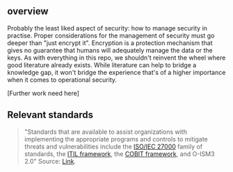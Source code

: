 ## overview
Probably the least liked aspect of security: how to manage security in practise. Proper considerations for the management of security must go deeper than "just encrypt it". Encryption is a protection mechanism that gives no guarantee that humans will adequately manage the data or the keys. As with everything in this repo, we shouldn't reinvent the wheel where good literature already exists. While literature can help to bridge a knowledge gap, it won't bridge the experience that's of a higher importance when it comes to operational security.

[Further work need here]

## Relevant standards
> "Standards that are available to assist organizations with implementing the appropriate programs and controls to mitigate threats and vulnerabilities include the [ISO/IEC 27000](https://en.wikipedia.org/wiki/ISO/IEC_27000) family of standards, the [ITIL framework](https://en.wikipedia.org/wiki/ITIL), the [COBIT framework](https://en.wikipedia.org/wiki/COBIT), and O-ISM3 2.0" Source: [Link](https://en.wikipedia.org/wiki/Information_security_management).




